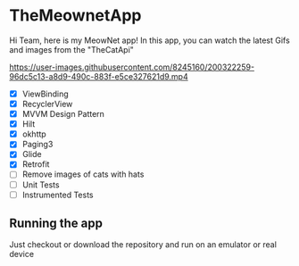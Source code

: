 # TheMeownetApp

Hi Team, here is my MeowNet app!
In this app, you can watch the latest Gifs and images from the "TheCatApi"

https://user-images.githubusercontent.com/8245160/200322259-96dc5c13-a8d9-490c-883f-e5ce327621d9.mp4

- [x] ViewBinding
- [x] RecyclerView
- [x] MVVM Design Pattern
- [x] Hilt
- [x] okhttp
- [x] Paging3
- [x] Glide
- [x] Retrofit
- [ ] Remove images of cats with hats
- [ ] Unit Tests
- [ ] Instrumented Tests

## Running the app

Just checkout or download the repository and run on an emulator or real device
